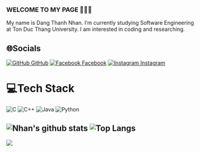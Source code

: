 ### WELCOME TO MY PAGE 👋👋👋
My name is Dang Thanh Nhan. I’m currently studying Software Engineering at Ton Duc Thang University. I am interested in coding and researching. 

## 🌐Socials
[![GitHub](https://i.stack.imgur.com/tskMh.png) GitHub](https://github.com/nhandang02/)
[![Facebook](https://i.imgur.com/JKCNRag.png) Facebook](https://facebook.com/https://www.facebook.com/profile.php?id=100086652585752)
[![Instagram](https://i.imgur.com/mxWTxgN.jpg) Instagram](https://instagram.com/https://www.instagram.com/nhandawng.15/) 


# 💻Tech Stack
![C](https://img.shields.io/badge/c-%2300599C.svg?style=flat&logo=c&logoColor=white) ![C++](https://img.shields.io/badge/c++-%2300599C.svg?style=flat&logo=c%2B%2B&logoColor=white) ![Java](https://img.shields.io/badge/java-%23ED8B00.svg?style=flat&logo=java&logoColor=white) ![Python](https://img.shields.io/badge/python-3670A0?style=flat&logo=python&logoColor=ffdd54)


![Nhan's github stats](https://github-readme-stats-git-masterrstaa-rickstaa.vercel.app/api?username=nhandang02&show_icons=true&theme=tokyonight&hide=prs)
![Top Langs](https://github-readme-stats.vercel.app/api/top-langs/?username=nhandang02&layout=compact&show_icons=true&theme=tokyonight&hide=contribs,prs,issues)
---
[![](https://visitcount.itsvg.in/api?id=nhandang02&icon=0&color=0)](https://visitcount.itsvg.in)

